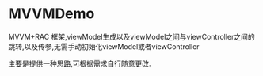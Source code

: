 # MVVMDemo
MVVM+RAC 框架,viewModel生成以及viewModel之间与viewController之间的跳转,以及传参,无需手动初始化viewModel或者viewController
	
主要是提供一种思路,可根据需求自行随意更改.
